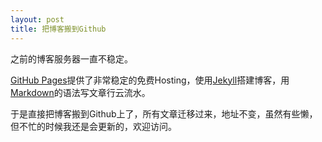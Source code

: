 ```yaml
---
layout: post
title: 把博客搬到Github
---
```


之前的博客服务器一直不稳定。

[GitHub Pages](https://pages.github.com/)提供了非常稳定的免费Hosting，使用[Jekyll](http://jekyllrb.com/)搭建博客，用[Markdown](https://guides.github.com/features/mastering-markdown/)的语法写文章行云流水。

于是直接把博客搬到Github上了，所有文章迁移过来，地址不变，虽然有些懒，但不忙的时候我还是会更新的，欢迎访问。